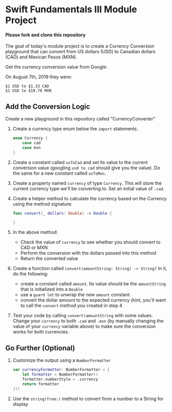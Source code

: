 # Swift Fundamentals III Module Project

#### **Please fork and clone this repository**

The goal of today's module project is to create a Currency Conversion playground that can convert from US dollars (USD) to Canadian dollars (CAD) and Mexican Pesos (MXN).

Get the currency conversion value from Google:

On August 7th, 2019 they were:

	$1 USD to $1.33 CAD
	$1 USD to $19.70 MXN

## Add the Conversion Logic

Create a new playground in this repository called "CurrencyConverter"

1. Create a currency type enum below the `import` statements.

	```swift
	enum Currency {
	    case cad
	    case mxn
	}
	```
2. Create a constant called `usToCad` and set its value to the current conversion value (googling `usd to cad` should give you the value). Do the same for a new constant called `usToMxn`.
3. Create a property named `currency` of type `Currency`. This will store the current currency type we'll be converting to. Set an initial value of `.cad`.
4. Create a helper method to calculate the currency based on the Currency using the method signature:
	```swift
	func convert(_ dollars: Double) -> Double {
	
	}
    
	```
5. In the above method:
    * Check the value of `currency` to see whether you should convert to CAD or MXN
    * Perform the conversion with the dollars passed into this method
    * Return the converted value
6. Create a function called `convert(amountString: String) -> String?` In it, do the following:
    * create a constant called `amount`. Its value should be the `amountString` that is initialized into a `Double`
    * use a `guard let` to unwrap the new `amount` constant.
    * convert the dollar amount to the expected currency (hint, you'll want to call the `convert` method you created in step 4
7. Test your code by calling `convert(amountString` with some values. Change your `currency` to both `.cad` and `.mxn` (by manually changing the value of your `currency` variable above) to make sure the conversion works for both currencies.


## Go Further (Optional)

1. Customize the output using a `NumberFormatter`

	```swift
	var currencyFormatter: NumberFormatter = {
	    let formatter = NumberFormatter()
	    formatter.numberStyle = .currency
	    return formatter
	}()
	```

2. Use the `string(from:)` method to convert from a number to a String for display


